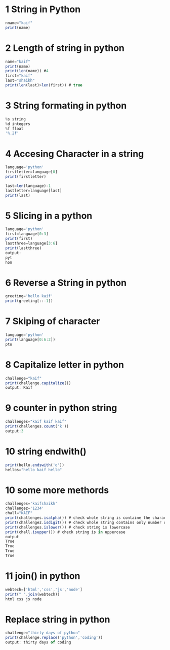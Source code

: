 # 1 String in Python 
```jsx
nname="kaif"
print(name)
```
# 2 Length of string in python 
```jsx
name="kaif"
print(name)
print(len(name)) #4
first="kaif"
last="shaikh"
print(len(last)>len(first)) # true
```
# 3 String formating in python
```jsx
%s string
%d integers
%f float
'%.2f'

```
# 4 Accesing Character in a string
```jsx
language='python'
firstletter=language[0]
print(firstletter)

last=len(language)-1
lastletter=language[last]
print(last)
```
# 5 Slicing in a python
```jsx
language='python'
first=language[0:3]
print(first)
lastthree=language[3:6]
print(lastthree)
output:
pyt
hon
```
# 6 Reverse a String in python
```jsx
greeting='hello kaif'
print(greeting[::-1])
```
# 7 Skiping of character
```jsx
language='python'
print(language[0:6:2])
pto
```
# 8 Capitalize letter in python
```jsx
challenge="kaif"
print(challenge.capitalize())
output: Kaif
```
# 9 counter in python string
```jsx
challenges="kaif kaif kaif"
print(challenges.count('k'))
output:3
```
# 10 string endwith()
```jsx
print(hello.endswith('o'))
hellos="hello kaif hello"
```
# 10 some more methords
```jsx
challenges='kaifshaikh'
challengez='1234'
chall="KAIF"
print(challenges.isalpha()) # check whole string is containe the character or not
print(challengez.isdigit()) # check whole string contains only number on not
print(challenges.islower()) # check string is lowercase
print(chall.isupper()) # check string is in uppercase
output
True
True
True
True
```
# 11 join() in python
```jsx
webtech=['html','css','js','node']
print(" ".join(webtech))
html css js node
```
# Replace string in python
```jsx
challenge="thirty days of python"
print(challenge.replace('python','coding'))
output: thirty days of coding
```
